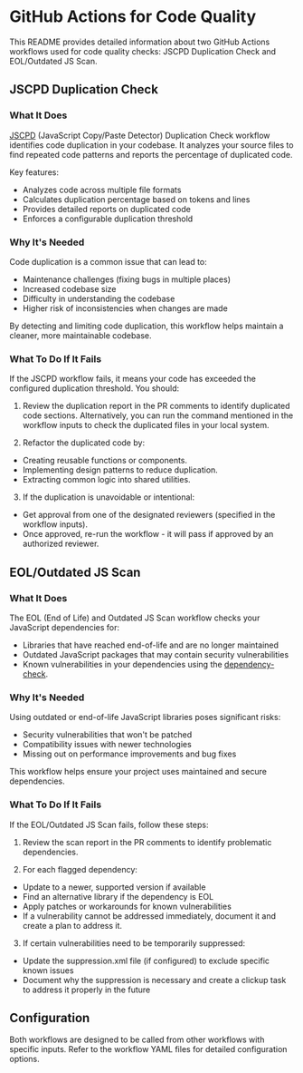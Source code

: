 # GitHub Actions for Code Quality

This README provides detailed information about two GitHub Actions workflows used for code quality checks: JSCPD Duplication Check and EOL/Outdated JS Scan.

## JSCPD Duplication Check

### What It Does

[JSCPD](https://github.com/kucherenko/jscpd) (JavaScript Copy/Paste Detector) Duplication Check workflow identifies code duplication in your codebase. It analyzes your source files to find repeated code patterns and reports the percentage of duplicated code.

Key features:
- Analyzes code across multiple file formats
- Calculates duplication percentage based on tokens and lines
- Provides detailed reports on duplicated code
- Enforces a configurable duplication threshold

### Why It's Needed

Code duplication is a common issue that can lead to:
- Maintenance challenges (fixing bugs in multiple places)
- Increased codebase size
- Difficulty in understanding the codebase
- Higher risk of inconsistencies when changes are made

By detecting and limiting code duplication, this workflow helps maintain a cleaner, more maintainable codebase.

### What To Do If It Fails

If the JSCPD workflow fails, it means your code has exceeded the configured duplication threshold. You should:

1. Review the duplication report in the PR comments to identify duplicated code sections. Alternatively, you can run the command mentioned in the workflow inputs to check the duplicated files in your local system.

2. Refactor the duplicated code by:
- Creating reusable functions or components.
- Implementing design patterns to reduce duplication.
- Extracting common logic into shared utilities.

3. If the duplication is unavoidable or intentional:
- Get approval from one of the designated reviewers (specified in the workflow inputs).
- Once approved, re-run the workflow - it will pass if approved by an authorized reviewer.

## EOL/Outdated JS Scan

### What It Does

The EOL (End of Life) and Outdated JS Scan workflow checks your JavaScript dependencies for:
- Libraries that have reached end-of-life and are no longer maintained
- Outdated JavaScript packages that may contain security vulnerabilities
- Known vulnerabilities in your dependencies using the [dependency-check](https://github.com/dependency-check/Dependency-Check_Action).

### Why It's Needed

Using outdated or end-of-life JavaScript libraries poses significant risks:
- Security vulnerabilities that won't be patched
- Compatibility issues with newer technologies
- Missing out on performance improvements and bug fixes

This workflow helps ensure your project uses maintained and secure dependencies.

### What To Do If It Fails

If the EOL/Outdated JS Scan fails, follow these steps:

1. Review the scan report in the PR comments to identify problematic dependencies.

2. For each flagged dependency:
- Update to a newer, supported version if available
- Find an alternative library if the dependency is EOL
- Apply patches or workarounds for known vulnerabilities
- If a vulnerability cannot be addressed immediately, document it and create a plan to address it.

3. If certain vulnerabilities need to be temporarily suppressed:
- Update the suppression.xml file (if configured) to exclude specific known issues
- Document why the suppression is necessary and create a clickup task to address it properly in the future

## Configuration

Both workflows are designed to be called from other workflows with specific inputs. Refer to the workflow YAML files for detailed configuration options.